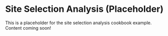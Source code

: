 # Site Selection Analysis (Placeholder)

This is a placeholder for the site selection analysis cookbook example. Content coming soon!
